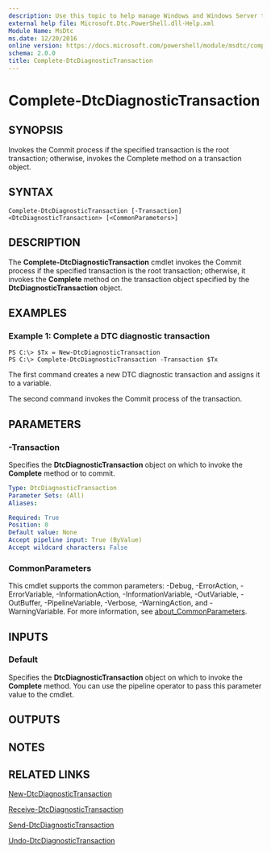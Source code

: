 ```yaml
---
description: Use this topic to help manage Windows and Windows Server technologies with Windows PowerShell.
external help file: Microsoft.Dtc.PowerShell.dll-Help.xml
Module Name: MsDtc
ms.date: 12/20/2016
online version: https://docs.microsoft.com/powershell/module/msdtc/complete-dtcdiagnostictransaction?view=windowsserver2022-ps&wt.mc_id=ps-gethelp
schema: 2.0.0
title: Complete-DtcDiagnosticTransaction
---
```


# Complete-DtcDiagnosticTransaction

## SYNOPSIS
Invokes the Commit process if the specified transaction is the root transaction; otherwise, invokes the Complete method on a transaction object.

## SYNTAX

```
Complete-DtcDiagnosticTransaction [-Transaction] <DtcDiagnosticTransaction> [<CommonParameters>]
```

## DESCRIPTION
The **Complete-DtcDiagnosticTransaction** cmdlet invokes the Commit process if the specified transaction is the root transaction; otherwise, it invokes the **Complete** method on the transaction object specified by the **DtcDiagnosticTransaction** object.

## EXAMPLES

### Example 1: Complete a DTC diagnostic transaction
```
PS C:\> $Tx = New-DtcDiagnosticTransaction
PS C:\> Complete-DtcDiagnosticTransaction -Transaction $Tx
```

The first command creates a new DTC diagnostic transaction and assigns it to a variable.

The second command invokes the Commit process of the transaction.

## PARAMETERS

### -Transaction
Specifies the **DtcDiagnosticTransaction** object on which to invoke the **Complete** method or to commit.

```yaml
Type: DtcDiagnosticTransaction
Parameter Sets: (All)
Aliases: 

Required: True
Position: 0
Default value: None
Accept pipeline input: True (ByValue)
Accept wildcard characters: False
```

### CommonParameters
This cmdlet supports the common parameters: -Debug, -ErrorAction, -ErrorVariable, -InformationAction, -InformationVariable, -OutVariable, -OutBuffer, -PipelineVariable, -Verbose, -WarningAction, and -WarningVariable. For more information, see [about_CommonParameters](https://go.microsoft.com/fwlink/?LinkID=113216).

## INPUTS

### Default
Specifies the **DtcDiagnosticTransaction** object on which to invoke the **Complete** method.
You can use the pipeline operator to pass this parameter value to the cmdlet.

## OUTPUTS

## NOTES

## RELATED LINKS

[New-DtcDiagnosticTransaction](./New-DtcDiagnosticTransaction.md)

[Receive-DtcDiagnosticTransaction](./Receive-DtcDiagnosticTransaction.md)

[Send-DtcDiagnosticTransaction](./Send-DtcDiagnosticTransaction.md)

[Undo-DtcDiagnosticTransaction](./Undo-DtcDiagnosticTransaction.md)

